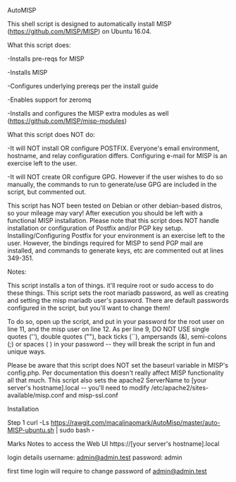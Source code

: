 AutoMISP

This shell script is designed to automatically install MISP (https://github.com/MISP/MISP) on Ubuntu 16.04. 

What this script does:

-Installs pre-reqs for MISP

-Installs MISP

-Configures underlying prereqs per the install guide

-Enables support for zeromq

-Installs and configures the MISP extra modules as well (https://github.com/MISP/misp-modules)

What this script does NOT do:

-It will NOT install OR configure POSTFIX. Everyone's email environment, hostname, and relay configuration differs. Configuring e-mail for MISP is an exercise left to the user.

-It will NOT create OR configure GPG. However if the user wishes to do so manually, the commands to run to generate/use GPG are included in the script, but commented out.


This script has NOT been tested on Debian or other debian-based distros, so your mileage may vary! After execution you should be left with a functional MISP installation. Please note that this script does NOT handle installation or configuration of Postfix and/or PGP key setup. Installing/Configuring Postfix for your environment is an exercise left to the user. However, the bindings required for MISP to send PGP mail are installed, and commands to generate keys, etc are commented out at lines 349-351.

Notes:

This script installs a ton of things. it'll require root or sudo access to do these things. This script sets the root mariadb password, as well as creating and setting the misp mariadb user's password. There are default passwords configured in the script, but you'll want to change them!

To do so, open up the script, and put in your password for the root user on line 11, and the misp user on line 12. As per line 9, DO NOT USE single quotes (''), double quotes (""), back ticks (``), ampersands (&), semi-colons (;) or spaces ( ) in your password -- they will break the script in fun and unique ways.

Please be aware that this script does NOT set the baseurl variable in MISP's config.php. Per documentation this doesn't really affect MISP functionality all that much. This script also sets the apache2 ServerName to [your server's hostname].local -- you'll need to modify /etc/apache2/sites-available/misp.conf and misp-ssl.conf

Installation

Step 1
curl -Ls https://rawgit.com/macalinaomark/AutoMisp/master/auto-MISP-ubuntu.sh | sudo bash -

Marks Notes
to access the Web UI
https://[your server's hostname].local

login details
username: admin@admin.test
password: admin

first time login will require to change password of admin@admin.test
